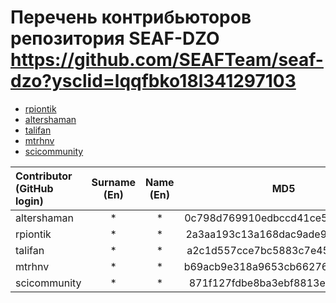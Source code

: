 
# Перечень контрибьюторов репозитория SEAF-DZO https://github.com/SEAFTeam/seaf-dzo?ysclid=lqqfbko18l341297103

* [rpiontik](https://github.com/rpiontik)
* [altershaman](https://github.com/altershaman)
* [talifan](https://github.com/talifan)
* [mtrhnv](https://github.com/mtrhnv)
* [scicommunity](https://github.com/Scicommunity)


| Contributor (GitHub login) | Surname (En) | Name (En) |                MD5                |
|:---------------------------|:------------:|:---------:|:---------------------------------:|
| altershaman                |      *       |     *     | 0c798d769910edbccd41ce5adc829be0  |
| rpiontik                   |      *       |     *     | 2a3aa193c13a168dac9ade9380bd09f0  |
| talifan                    |      *       |     *     | a2c1d557cce7bc5883c7e45f26c1db9f  |
| mtrhnv                     |      *       |     *     | b69acb9e318a9653cb66276f494754d1  |
| scicommunity               |      *       |     *     | 871f127fdbe8ba3ebf8813e19b2af7ee  |
